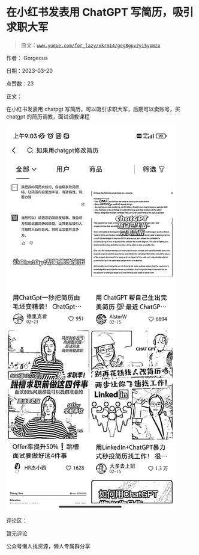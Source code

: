 # 在小红书发表用 ChatGPT 写简历，吸引求职大军

> 原文：[`www.yuque.com/for_lazy/xkrm14/geg8gpv2yi5ypmzu`](https://www.yuque.com/for_lazy/xkrm14/geg8gpv2yi5ypmzu)

作者： Gorgeous

日期：2023-03-20

点赞数：23

正文：

在小红书发表用 chatpgt 写简历，可以吸引求职大军，后期可以卖账号，买 chatgpt 的简历调教，面试调教课程

![](img/d8ff38510d9d39c2e2a2239eaa4781da.png)

评论区：

暂无评论

公众号懒人找资源，懒人专属群分享

